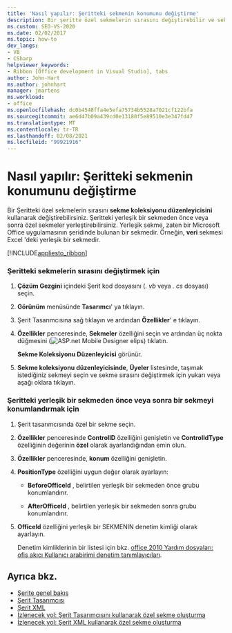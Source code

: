```yaml
---
title: 'Nasıl yapılır: Şeritteki sekmenin konumunu değiştirme'
description: Bir şeritte özel sekmelerin sırasını değiştirebilir ve sekme koleksiyonu düzenleyicisini kullanarak Şeritteki yerleşik bir sekmeden önce veya sonra özel sekmeleri konumlandırabilirsiniz.
ms.custom: SEO-VS-2020
ms.date: 02/02/2017
ms.topic: how-to
dev_langs:
- VB
- CSharp
helpviewer_keywords:
- Ribbon [Office development in Visual Studio], tabs
author: John-Hart
ms.author: johnhart
manager: jmartens
ms.workload:
- office
ms.openlocfilehash: dc0b4548ffa4e5efa75734b5528a7021cf122bfa
ms.sourcegitcommit: ae6d47b09a439cd0e13180f5e89510e3e347fd47
ms.translationtype: MT
ms.contentlocale: tr-TR
ms.lasthandoff: 02/08/2021
ms.locfileid: "99921916"
---
```

# <a name="how-to-change-the-position-of-a-tab-on-the-ribbon"></a>Nasıl yapılır: Şeritteki sekmenin konumunu değiştirme
  Bir Şeritteki özel sekmelerin sırasını **sekme koleksiyonu düzenleyicisini** kullanarak değiştirebilirsiniz. Şeritteki yerleşik bir sekmeden önce veya sonra özel sekmeler yerleştirebilirsiniz. Yerleşik sekme, zaten bir Microsoft Office uygulamasının şeridinde bulunan bir sekmedir. Örneğin, **veri** sekmesi Excel 'deki yerleşik bir sekmedir.

 [!INCLUDE[appliesto_ribbon](../vsto/includes/appliesto-ribbon-md.md)]

### <a name="to-change-the-order-of-tabs-on-the-ribbon"></a>Şeritteki sekmelerin sırasını değiştirmek için

1. **Çözüm Gezgini** içindeki Şerit kod dosyasını (*. vb* veya *. cs* dosyası) seçin.

2. **Görünüm** menüsünde **Tasarımcı**' ya tıklayın.

3. Şerit Tasarımcısına sağ tıklayın ve ardından **Özellikler**' e tıklayın.

4. **Özellikler** penceresinde, **Sekmeler** özelliğini seçin ve ardından üç nokta düğmesini (![ASP.net Mobile Designer elips](../sharepoint/media/mwellipsis.gif "ASP.NET Mobile Designer elips")) tıklatın.

     **Sekme Koleksiyonu Düzenleyicisi** görünür.

5. **Sekme koleksiyonu düzenleyicisinde**, **Üyeler** listesinde, taşımak istediğiniz sekmeyi seçin ve sekme sırasını değiştirmek için yukarı veya aşağı oklara tıklayın.

### <a name="to-position-a-tab-before-or-after-a-built-in-tab-on-the-ribbon"></a>Şeritteki yerleşik bir sekmeden önce veya sonra bir sekmeyi konumlandırmak için

1. Şerit tasarımcısında özel bir sekme seçin.

2. **Özellikler** penceresinde **ControlID** özelliğini genişletin ve **ControlIdType** özelliğinin değerinin **özel** olarak ayarlandığından emin olun.

3. **Özellikler** penceresinde, **konum** özelliğini genişletin.

4. **PositionType** özelliğini uygun değer olarak ayarlayın:

    - **BeforeOfficeId** , belirtilen yerleşik bir sekmeden önce grubu konumlandırır.

    - **AfterOfficeId** , belirtilen yerleşik bir sekmeden sonra grubu konumlandırır.

5. **OfficeId** özelliğini yerleşik bir SEKMENIN denetim kimliği olarak ayarlayın.

     Denetim kimliklerinin bir listesi için bkz. [office 2010 Yardım dosyaları: ofis akıcı Kullanıcı arabirimi denetim tanımlayıcıları](https://www.microsoft.com/download/details.aspx?id=6627).

## <a name="see-also"></a>Ayrıca bkz.
- [Şerite genel bakış](../vsto/ribbon-overview.md)
- [Şerit Tasarımcısı](../vsto/ribbon-designer.md)
- [Şerit XML](../vsto/ribbon-xml.md)
- [İzlenecek yol: Şerit Tasarımcısını kullanarak özel sekme oluşturma](../vsto/walkthrough-creating-a-custom-tab-by-using-the-ribbon-designer.md)
- [İzlenecek yol: Şerit XML kullanarak özel sekme oluşturma](../vsto/walkthrough-creating-a-custom-tab-by-using-ribbon-xml.md)
